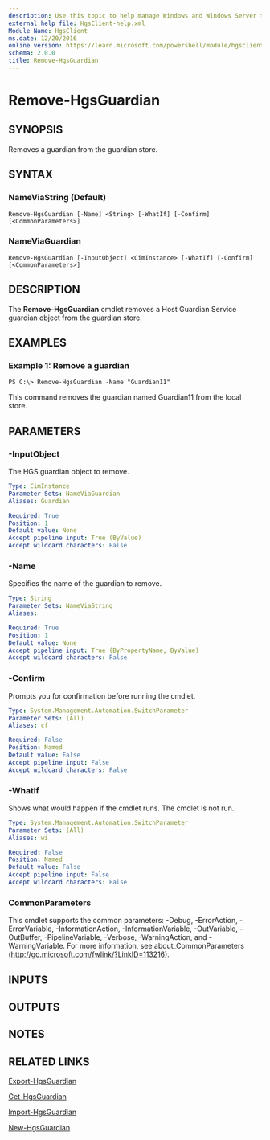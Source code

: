 ```yaml
---
description: Use this topic to help manage Windows and Windows Server technologies with Windows PowerShell.
external help file: HgsClient-help.xml
Module Name: HgsClient
ms.date: 12/20/2016
online version: https://learn.microsoft.com/powershell/module/hgsclient/remove-hgsguardian?view=windowsserver2022-ps&wt.mc_id=ps-gethelp
schema: 2.0.0
title: Remove-HgsGuardian
---
```


# Remove-HgsGuardian

## SYNOPSIS
Removes a guardian from the guardian store.

## SYNTAX

### NameViaString (Default)
```
Remove-HgsGuardian [-Name] <String> [-WhatIf] [-Confirm] [<CommonParameters>]
```

### NameViaGuardian
```
Remove-HgsGuardian [-InputObject] <CimInstance> [-WhatIf] [-Confirm] [<CommonParameters>]
```

## DESCRIPTION
The **Remove-HgsGuardian** cmdlet removes a Host Guardian Service guardian object from the guardian store.

## EXAMPLES

### Example 1: Remove a guardian
```
PS C:\> Remove-HgsGuardian -Name "Guardian11"
```

This command removes the guardian named Guardian11 from the local store.

## PARAMETERS

### -InputObject
The HGS guardian object to remove.

```yaml
Type: CimInstance
Parameter Sets: NameViaGuardian
Aliases: Guardian

Required: True
Position: 1
Default value: None
Accept pipeline input: True (ByValue)
Accept wildcard characters: False
```

### -Name
Specifies the name of the guardian to remove.

```yaml
Type: String
Parameter Sets: NameViaString
Aliases: 

Required: True
Position: 1
Default value: None
Accept pipeline input: True (ByPropertyName, ByValue)
Accept wildcard characters: False
```

### -Confirm
Prompts you for confirmation before running the cmdlet.

```yaml
Type: System.Management.Automation.SwitchParameter
Parameter Sets: (All)
Aliases: cf

Required: False
Position: Named
Default value: False
Accept pipeline input: False
Accept wildcard characters: False
```

### -WhatIf
Shows what would happen if the cmdlet runs.
The cmdlet is not run.

```yaml
Type: System.Management.Automation.SwitchParameter
Parameter Sets: (All)
Aliases: wi

Required: False
Position: Named
Default value: False
Accept pipeline input: False
Accept wildcard characters: False
```

### CommonParameters
This cmdlet supports the common parameters: -Debug, -ErrorAction, -ErrorVariable, -InformationAction, -InformationVariable, -OutVariable, -OutBuffer, -PipelineVariable, -Verbose, -WarningAction, and -WarningVariable. For more information, see about_CommonParameters (http://go.microsoft.com/fwlink/?LinkID=113216).

## INPUTS

## OUTPUTS

## NOTES

## RELATED LINKS

[Export-HgsGuardian](./Export-HgsGuardian.md)

[Get-HgsGuardian](./Get-HgsGuardian.md)

[Import-HgsGuardian](./Import-HgsGuardian.md)

[New-HgsGuardian](./New-HgsGuardian.md)

